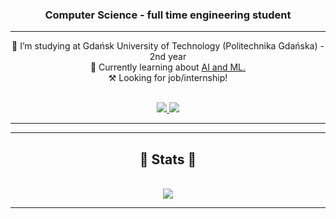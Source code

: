 <h3 align="center">Computer Science - full time engineering student</h3>

<hr/>

<div align="center">
 
 🔭 I’m studying at Gdańsk University of Technology (Politechnika Gdańska) - 2nd year <br>
 🔧 Currently learning about <a href="https://github.com/m-sadkowski/My-AI-Journey">AI and ML. </a> <br>
 ⚒️ Looking for job/internship!

</div>

<div align="center">
	<br>
	<a href="mailto:msadkowski000@gmail.com">
		<img src="https://img.shields.io/badge/Gmail-333333?style=for-the-badge&logo=gmail&logoColor=red" />
	</a>
	<a href="https://www.linkedin.com/in/m-sadkowski/" target="_blank">
		<img src="https://img.shields.io/badge/LinkedIn-0077B5?style=for-the-badge&logo=linkedin&logoColor=white" target="_blank" />
	</a>
	<br>
</div>

<hr/>

 <!--
<div align="center">
	<h2>⚒️ Languages-Frameworks-Tools ⚒️</h2>
	<br>
	<table>
		<tr>
			<td><img src="https://go-skill-icons.vercel.app/api/icons?i=assembly" /></td>
			<td><img src="https://go-skill-icons.vercel.app/api/icons?i=bash" /></td>
			<td><img src="https://go-skill-icons.vercel.app/api/icons?i=cpp" /></td>
			<td><img src="https://go-skill-icons.vercel.app/api/icons?i=c" /></td>
			<td><img src="https://go-skill-icons.vercel.app/api/icons?i=python" /></td>
		</tr>
		<tr>
			<td><img src="https://go-skill-icons.vercel.app/api/icons?i=django" /></td>
			<td><img src="https://go-skill-icons.vercel.app/api/icons?i=pygame" /></td>
			<td><img src="https://go-skill-icons.vercel.app/api/icons?i=java" /></td>
			<td><img src="https://go-skill-icons.vercel.app/api/icons?i=github" /></td>
			<td><img src="https://go-skill-icons.vercel.app/api/icons?i=html" /></td>
		</tr>
		<tr>
			<td><img src="https://go-skill-icons.vercel.app/api/icons?i=css" /></td>
			<td><img src="https://go-skill-icons.vercel.app/api/icons?i=php" /></td>
			<td><img src="https://go-skill-icons.vercel.app/api/icons?i=javascript" /></td>
			<td><img src="https://go-skill-icons.vercel.app/api/icons?i=sqlserver" /></td>
			<td><img src="https://go-skill-icons.vercel.app/api/icons?i=git" /></td>
		</tr>
		<tr>
			<td><img src="https://go-skill-icons.vercel.app/api/icons?i=java" /></td>
			<td><img src="https://go-skill-icons.vercel.app/api/icons?i=matlab" /></td>
			<td><img src="https://go-skill-icons.vercel.app/api/icons?i=swift" /></td>
		</tr>
	</table>
	<br>
</div>
-->

<hr/>

<div align="center">
	<h2>🔭 Stats 🔭</h2>
	<br>
	<img src="https://github-readme-stats.vercel.app/api/top-langs/?username=m-sadkowski&layout=compact" />
	<br>
</div>

<hr/>




